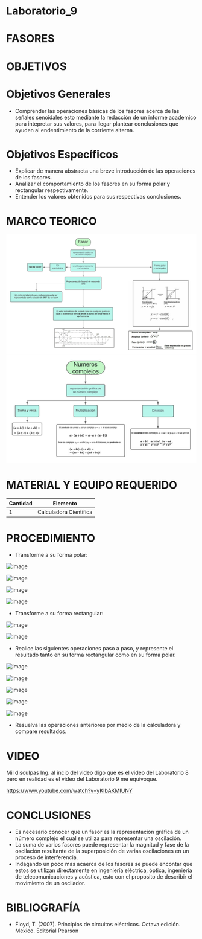 # Laboratorio_9

# FASORES 

# OBJETIVOS

# Objetivos Generales

- Comprender las operaciones básicas de los fasores acerca de las señales senoidales esto mediante la redacción de un informe academico para intepretar sus valores, para llegar plantear conclusiones que ayuden al endentimiento de la corriente alterna.
# Objetivos Específicos
- Explicar de manera abstracta una breve introducción de las operaciones de los fasores.
- Analizar el comportamiento de  los fasores en su forma polar y rectangular respectivamente.
- Entender los valores obtenidos para sus respectivas conclusiones. 
# MARCO TEORICO
![](https://github.com/jamora9/Laboratorio_9/blob/main/IMA/8.jpeg)
![](https://github.com/jamora9/Laboratorio_9/blob/main/IMA/9.jpeg)
# MATERIAL Y EQUIPO REQUERIDO

|Cantidad|Elemento|
|--------|--------|
|1|Calculadora Científica|

# PROCEDIMIENTO

- Transforme a su forma polar:

![image](https://user-images.githubusercontent.com/93900233/155158904-e030e779-748b-4fcf-9bac-fd57a02f28a3.png)

![image](https://user-images.githubusercontent.com/93900233/155153694-d7f8e8d6-5ac3-4e30-95a4-1ec01ffb24c9.png)

![image](https://user-images.githubusercontent.com/93900233/155153734-d658d383-e886-45ee-804f-6aa5bf946c40.png)

![image](https://user-images.githubusercontent.com/93900233/155153767-8d97f987-4c40-4502-9612-a143845744c8.png)

- Transforme a su forma rectangular:

![image](https://user-images.githubusercontent.com/93900233/155153843-a9c9bb76-2383-4209-8511-146863e05f10.png)

![image](https://user-images.githubusercontent.com/93900233/155153890-bd479fdd-9086-48c6-9695-ec318e305b38.png)

- Realice las siguientes operaciones paso a paso, y represente el resultado tanto en su forma rectangular como en su forma polar.

![image](https://user-images.githubusercontent.com/93900233/155153943-403fde7e-37f3-47ba-b764-9cc59ba9493e.png)

![image](https://user-images.githubusercontent.com/93900233/155153969-1b268b48-a8cb-4b37-9c1f-c51dbf675e03.png)

![image](https://user-images.githubusercontent.com/93900233/155154008-4b216b1e-d096-47c3-8791-afb40c23c31b.png)

![image](https://user-images.githubusercontent.com/93900233/155154856-b2a2f9ac-96a4-4010-99e9-5f373c65a806.png)

![image](https://user-images.githubusercontent.com/93900233/155154889-f90656a9-f9b5-4722-90d4-6a155ce49db9.png)

- Resuelva las operaciones anteriores por medio de la calculadora y compare resultados.

# VIDEO

Mil disculpas Ing. al incio del video digo que es el video del Laboratorio 8 pero en realidad es el video del Laboratorio 9 me equivoque.

https://www.youtube.com/watch?v=yKIbAKMIUNY

# CONCLUSIONES

- Es necesario conocer que un fasor es la representación gráfica de un número complejo el cual se utiliza para representar una oscilación.
- La suma de varios fasores puede representar la magnitud y fase de la oscilación resultante de la superposición de varias oscilaciones en un proceso de interferencia.
- Indagando un poco mas acaerca de los fasores se puede encontar que estos se utilizan directamente en ingeniería eléctrica, óptica, ingeniería de telecomunicaciones y acústica, esto con el proposito de describir el movimiento de un oscilador.

# BIBLIOGRAFÍA
  - Floyd, T. (2007). Principios de circuitos eléctricos. Octava edición. Mexico. Editorial Pearson
